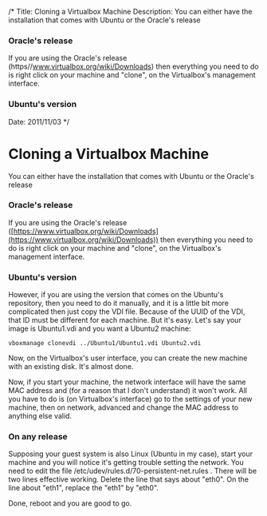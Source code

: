 /*
Title: Cloning a Virtualbox Machine
Description: You can either have the installation that comes with Ubuntu or the Oracle's release<h3>Oracle's release</h3>If you are using the Oracle's release (https//www.virtualbox.org/wiki/Downloads) then everything you need to do is right click on your machine and "clone", on the Virtualbox's management interface.<h3>Ubuntu's version</h3>
Date: 2011/11/03
*/

# Cloning a Virtualbox Machine

You can either have the installation that comes with Ubuntu or the Oracle's release

### Oracle's release

If you are using the Oracle's release ([https://www.virtualbox.org/wiki/Downloads](https://www.virtualbox.org/wiki/Downloads)) then everything you need to do is right click on your machine and "clone", on the Virtualbox's management interface.



### Ubuntu's version

However, if you are using the version that comes on the Ubuntu's repository, then you need to do it manually, and it is a little bit more complicated then just copy the VDI file. Because of the UUID of the VDI, that ID must be different for each machine. But it's easy. Let's say your image is Ubuntu1.vdi and you want a Ubuntu2 machine:

    vboxmanage clonevdi ../Ubuntu1/Ubuntu1.vdi Ubuntu2.vdi

Now, on the Virtualbox's user interface, you can create the new machine with an existing disk. It's almost done. 

Now, if you start your machine, the network interface will have the same MAC address and (for a reason that I don't understand) it won't work. All you have to do is (on Virtualbox's interface) go to the settings of your new machine, then on network, advanced and change the MAC address to anything else valid.

### On any release

Supposing your guest system is also Linux (Ubuntu in my case), start your machine and you will notice it's getting trouble setting the network. You need to edit the file /etc/udev/rules.d/70-persistent-net.rules . There will be two lines effective working. Delete the line that says about "eth0". On the line about "eth1", replace the "eth1" by "eth0". 

Done, reboot and you are good to go.
